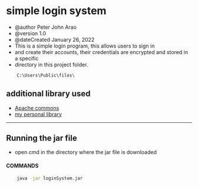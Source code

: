 # simple login system

* @author Peter John Arao
* @version 1.0
* @dateCreated January 26, 2022
* This is a simple login program, this allows users to sign in
* and create their accounts, their credentials are encrypted and stored in a specific 
* directory in this project folder. 
```BASH
    C:\Users\Public\files\
```

## additional library used
* [Apache commons](https://commons.apache.org/proper/commons-io/ "Apache commons")
* [my personal library](https://github.com/pitzzahh/lib/tree/main/src/jar "My personal library")
---
## Running the jar file
* open cmd in the directory where the jar file is downloaded
#### COMMANDS
```BASH
    java -jar loginSystem.jar
```
